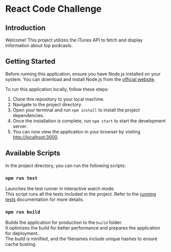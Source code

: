 # React Code Challenge

## Introduction

Welcome! This project utilizes the iTunes API to fetch and display information about top podcasts.

## Getting Started

Before running this application, ensure you have Node.js installed on your system. You can download and install Node.js from the [official website](https://nodejs.org/).

To run this application locally, follow these steps:

1. Clone this repository to your local machine.   
2. Navigate to the project directory.
3. Open your terminal and run `npm install` to install the project dependencies.
4. Once the installation is complete, run `npm start` to start the development server.
5. You can now view the application in your browser by visiting [http://localhost:3000](http://localhost:3000).

## Available Scripts

In the project directory, you can run the following scripts:

### `npm run test`

Launches the test runner in interactive watch mode.  
This script runs all the tests included in the project. Refer to the [running tests](https://facebook.github.io/create-react-app/docs/running-tests) documentation for more details.

### `npm run build`

Builds the application for production to the `build` folder.  
It optimizes the build for better performance and prepares the application for deployment.  
The build is minified, and the filenames include unique hashes to ensure cache busting.

